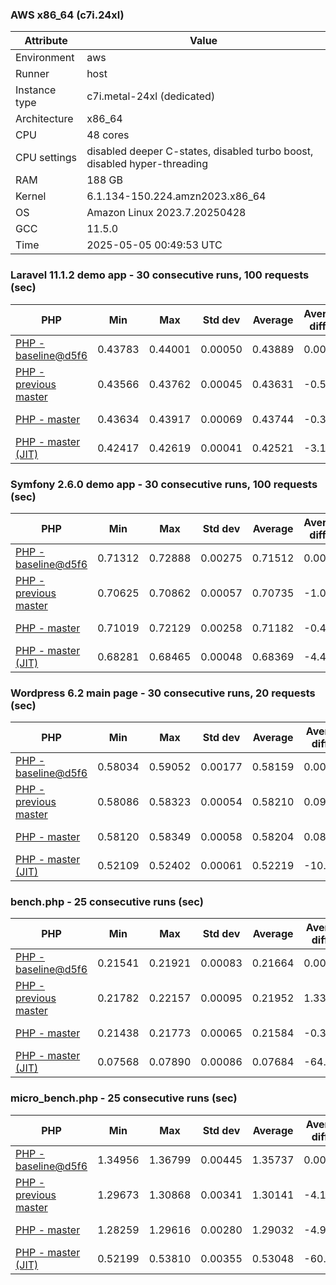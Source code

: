 ### AWS x86_64 (c7i.24xl)

|  Attribute    |     Value      |
|---------------|----------------|
| Environment   |aws|
| Runner        |host|
| Instance type |c7i.metal-24xl (dedicated)|
| Architecture  |x86_64
| CPU           |48 cores|
| CPU settings  |disabled deeper C-states, disabled turbo boost, disabled hyper-threading|
| RAM           |188 GB|
| Kernel        |6.1.134-150.224.amzn2023.x86_64|
| OS            |Amazon Linux 2023.7.20250428|
| GCC           |11.5.0|
| Time          |2025-05-05 00:49:53 UTC|

### Laravel 11.1.2 demo app - 30 consecutive runs, 100 requests (sec)

|     PHP     |     Min     |     Max     |    Std dev   |   Average  |  Average diff % |   Median   | Median diff % |     Memory    |
|-------------|-------------|-------------|--------------|------------|-----------------|------------|---------------|---------------|
|[PHP - baseline@d5f6](https://github.com/php/php-src/commit/d5f6e56610)|0.43783|0.44001|0.00050|0.43889|0.00%|0.43890|0.00%|41.84 MB|
|[PHP - previous master](https://github.com/php/php-src/commit/c0371d3965)|0.43566|0.43762|0.00045|0.43631|-0.59%|0.43621|-0.61%|41.98 MB|
|[PHP - master](https://github.com/php/php-src/commit/940ee1a641)|0.43634|0.43917|0.00069|0.43744|-0.33%|0.43722|-0.38%|41.99 MB|
|[PHP - master (JIT)](https://github.com/php/php-src/commit/940ee1a641)|0.42417|0.42619|0.00041|0.42521|-3.12%|0.42531|-3.10%|50.84 MB|

### Symfony 2.6.0 demo app - 30 consecutive runs, 100 requests (sec)

|     PHP     |     Min     |     Max     |    Std dev   |   Average  |  Average diff % |   Median   | Median diff % |     Memory    |
|-------------|-------------|-------------|--------------|------------|-----------------|------------|---------------|---------------|
|[PHP - baseline@d5f6](https://github.com/php/php-src/commit/d5f6e56610)|0.71312|0.72888|0.00275|0.71512|0.00%|0.71444|0.00%|37.50 MB|
|[PHP - previous master](https://github.com/php/php-src/commit/c0371d3965)|0.70625|0.70862|0.00057|0.70735|-1.09%|0.70739|-0.99%|37.64 MB|
|[PHP - master](https://github.com/php/php-src/commit/940ee1a641)|0.71019|0.72129|0.00258|0.71182|-0.46%|0.71091|-0.49%|37.64 MB|
|[PHP - master (JIT)](https://github.com/php/php-src/commit/940ee1a641)|0.68281|0.68465|0.00048|0.68369|-4.40%|0.68357|-4.32%|44.60 MB|

### Wordpress 6.2 main page - 30 consecutive runs, 20 requests (sec)

|     PHP     |     Min     |     Max     |    Std dev   |   Average  |  Average diff % |   Median   | Median diff % |     Memory    |
|-------------|-------------|-------------|--------------|------------|-----------------|------------|---------------|---------------|
|[PHP - baseline@d5f6](https://github.com/php/php-src/commit/d5f6e56610)|0.58034|0.59052|0.00177|0.58159|0.00%|0.58115|0.00%|43.05 MB|
|[PHP - previous master](https://github.com/php/php-src/commit/c0371d3965)|0.58086|0.58323|0.00054|0.58210|0.09%|0.58209|0.16%|43.26 MB|
|[PHP - master](https://github.com/php/php-src/commit/940ee1a641)|0.58120|0.58349|0.00058|0.58204|0.08%|0.58197|0.14%|43.26 MB|
|[PHP - master (JIT)](https://github.com/php/php-src/commit/940ee1a641)|0.52109|0.52402|0.00061|0.52219|-10.21%|0.52204|-10.17%|62.14 MB|

### bench.php - 25 consecutive runs (sec)

|     PHP     |     Min     |     Max     |    Std dev   |   Average  |  Average diff % |   Median   | Median diff % |     Memory    |
|-------------|-------------|-------------|--------------|------------|-----------------|------------|---------------|---------------|
|[PHP - baseline@d5f6](https://github.com/php/php-src/commit/d5f6e56610)|0.21541|0.21921|0.00083|0.21664|0.00%|0.21653|0.00%|26.22 MB|
|[PHP - previous master](https://github.com/php/php-src/commit/c0371d3965)|0.21782|0.22157|0.00095|0.21952|1.33%|0.21942|1.33%|26.24 MB|
|[PHP - master](https://github.com/php/php-src/commit/940ee1a641)|0.21438|0.21773|0.00065|0.21584|-0.37%|0.21573|-0.37%|26.24 MB|
|[PHP - master (JIT)](https://github.com/php/php-src/commit/940ee1a641)|0.07568|0.07890|0.00086|0.07684|-64.53%|0.07658|-64.64%|27.40 MB|

### micro_bench.php - 25 consecutive runs (sec)

|     PHP     |     Min     |     Max     |    Std dev   |   Average  |  Average diff % |   Median   | Median diff % |     Memory    |
|-------------|-------------|-------------|--------------|------------|-----------------|------------|---------------|---------------|
|[PHP - baseline@d5f6](https://github.com/php/php-src/commit/d5f6e56610)|1.34956|1.36799|0.00445|1.35737|0.00%|1.35712|0.00%|20.48 MB|
|[PHP - previous master](https://github.com/php/php-src/commit/c0371d3965)|1.29673|1.30868|0.00341|1.30141|-4.12%|1.30056|-4.17%|20.50 MB|
|[PHP - master](https://github.com/php/php-src/commit/940ee1a641)|1.28259|1.29616|0.00280|1.29032|-4.94%|1.29062|-4.90%|20.50 MB|
|[PHP - master (JIT)](https://github.com/php/php-src/commit/940ee1a641)|0.52199|0.53810|0.00355|0.53048|-60.92%|0.53060|-60.90%|21.82 MB|
